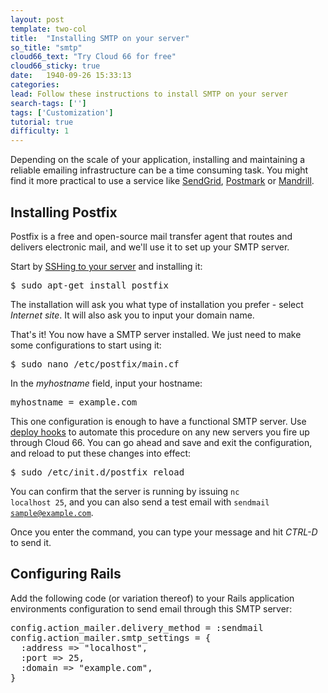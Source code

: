 ```yaml
---
layout: post
template: two-col
title:  "Installing SMTP on your server"
so_title: "smtp"
cloud66_text: "Try Cloud 66 for free"
cloud66_sticky: true
date:   1940-09-26 15:33:13
categories: 
lead: Follow these instructions to install SMTP on your server
search-tags: ['']
tags: ['Customization']
tutorial: true
difficulty: 1
---
```


Depending on the scale of your application, installing and maintaining a reliable emailing infrastructure can be a time consuming task. You might find it more practical to use a service like [SendGrid](http://sendgrid.com), [Postmark](https://postmarkapp.com/) or [Mandrill](http://mandrill.com/).

## Installing Postfix

Postfix is a free and open-source mail transfer agent that routes and delivers electronic mail, and we'll use it to set up your SMTP server.

Start by [SSHing to your server](/building-your-stack/ssh-to-your-server) and installing it:

<pre class="prettyprint">
$ sudo apt-get install postfix
</pre>

The installation will ask you what type of installation you prefer - select _Internet site_. It will also ask you to input your domain name.

That's it! You now have a SMTP server installed. We just need to make some configurations to start using it:

<pre class="prettyprint">
$ sudo nano /etc/postfix/main.cf
</pre>

In the _myhostname_ field, input your hostname:

<pre class="prettyprint">
myhostname = example.com
</pre>

This one configuration is enough to have a functional SMTP server. Use [deploy hooks](/deployment/deploy-hooks) to automate this procedure on any new servers you fire up through Cloud 66. You can go ahead and save and exit the configuration, and reload to put these changes into effect:

<pre class="prettyprint">
$ sudo /etc/init.d/postfix reload
</pre>

You can confirm that the server is running by issuing <code>nc localhost 25</code>, and you can also send a test email with <code>sendmail sample@example.com</code>.

Once you enter the command, you can type your message and hit _CTRL-D_ to send it.

## Configuring Rails

Add the following code (or variation thereof) to your Rails application environments configuration to send email through this SMTP server:

<pre class="prettyprint">
config.action_mailer.delivery_method = :sendmail
config.action_mailer.smtp_settings = {
  :address => "localhost",
  :port => 25,
  :domain => "example.com",
}
</pre>
